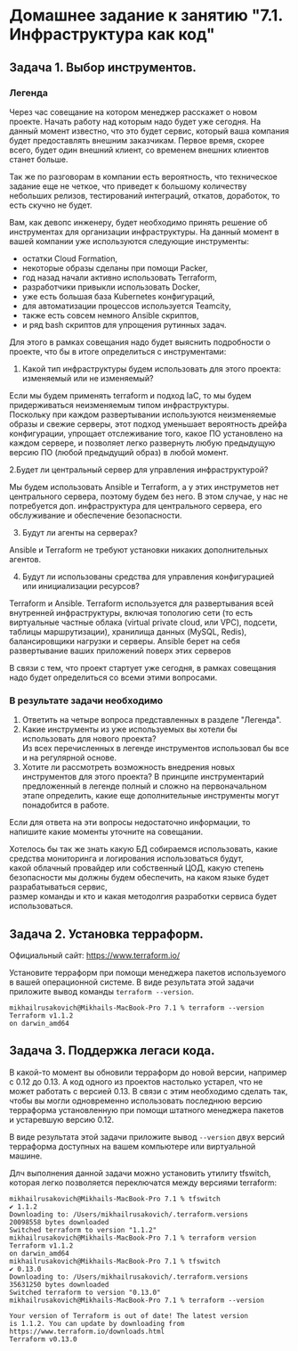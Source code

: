 # Домашнее задание к занятию "7.1. Инфраструктура как код"

## Задача 1. Выбор инструментов. 
 
### Легенда
 
Через час совещание на котором менеджер расскажет о новом проекте. Начать работу над которым надо 
будет уже сегодня. 
На данный момент известно, что это будет сервис, который ваша компания будет предоставлять внешним заказчикам.
Первое время, скорее всего, будет один внешний клиент, со временем внешних клиентов станет больше.

Так же по разговорам в компании есть вероятность, что техническое задание еще не четкое, что приведет к большому
количеству небольших релизов, тестирований интеграций, откатов, доработок, то есть скучно не будет.  
   
Вам, как девопс инженеру, будет необходимо принять решение об инструментах для организации инфраструктуры.
На данный момент в вашей компании уже используются следующие инструменты: 
- остатки Сloud Formation, 
- некоторые образы сделаны при помощи Packer,
- год назад начали активно использовать Terraform, 
- разработчики привыкли использовать Docker, 
- уже есть большая база Kubernetes конфигураций, 
- для автоматизации процессов используется Teamcity, 
- также есть совсем немного Ansible скриптов, 
- и ряд bash скриптов для упрощения рутинных задач.  

Для этого в рамках совещания надо будет выяснить подробности о проекте, что бы в итоге определиться с инструментами:

1. Какой тип инфраструктуры будем использовать для этого проекта: изменяемый или не изменяемый?<br>

Если мы будем применять terraform и подход IaC, то мы будем придерживаться неизменяемым типом инфраструктуры.<br>
Поскольку при каждом развертывании используются неизменяемые образы и свежие серверы, этот подход уменьшает вероятность 
дрейфа конфигурации, упрощает отслеживание того, какое ПО установлено на каждом сервере, и 
позволяет легко развернуть любую предыдущую версию ПО (любой предыдущий образ) в любой момент. <br>

2.Будет ли центральный сервер для управления инфраструктурой?<br>

Мы будем использовать Ansible и Terraform, а у этих инструметов нет центрального сервера, поэтому будем без него. В этом случае,
у нас не потребуется доп. инфраструктура для центрального сервера, его обслуживание и обеспечение безопасности.<br>

3. Будут ли агенты на серверах? <br>

Ansible и Terraform не требуют установки никаких дополнительных агентов.<br>

4. Будут ли использованы средства для управления конфигурацией или инициализации ресурсов? <br>

Terraform и Ansible. Terraform используется для развертывания всей внутренней инфраструктуры, 
включая топологию сети (то есть виртуальные частные облака (virtual private cloud, или VPC), 
подсети, таблицы маршрутизации), хранилища данных (MySQL, Redis), балансировщики нагрузки и серверы. 
Ansible берет на себя развертывание ваших приложений поверх этих серверов
 
В связи с тем, что проект стартует уже сегодня, в рамках совещания надо будет определиться со всеми этими вопросами.

### В результате задачи необходимо

1. Ответить на четыре вопроса представленных в разделе "Легенда". 
2. Какие инструменты из уже используемых вы хотели бы использовать для нового проекта? <br>
Из всех перечисленных в легенде инструментов использовал бы все и на регулярной основе. <br>
3. Хотите ли рассмотреть возможность внедрения новых инструментов для этого проекта? 
В принципе инструментарий предложенный в легенде полный и сложно на первоначальном этапе определить, какие еще дополнительные инструменты могут понадобится в работе.

Если для ответа на эти вопросы недостаточно информации, то напишите какие моменты уточните на совещании.

Хотелось бы так же знать какую БД собираемся использовать, какие средства мониторинга и логирования использоваться будут,<br>
какой облачный провайдер или собственный ЦОД, какую степень безопасности мы должны будем обеспечить, на каком языке будет разрабатываться сервис,<br>
размер команды и кто и какая методолгия разработки сервиса будет использоваться.

## Задача 2. Установка терраформ. 

Официальный сайт: https://www.terraform.io/

Установите терраформ при помощи менеджера пакетов используемого в вашей операционной системе.
В виде результата этой задачи приложите вывод команды `terraform --version`.

```commandline
mikhailrusakovich@Mikhails-MacBook-Pro 7.1 % terraform --version
Terraform v1.1.2
on darwin_amd64
```

## Задача 3. Поддержка легаси кода. 

В какой-то момент вы обновили терраформ до новой версии, например с 0.12 до 0.13. 
А код одного из проектов настолько устарел, что не может работать с версией 0.13. 
В связи с этим необходимо сделать так, чтобы вы могли одновременно использовать последнюю версию терраформа установленную при помощи
штатного менеджера пакетов и устаревшую версию 0.12. 

В виде результата этой задачи приложите вывод `--version` двух версий терраформа доступных на вашем компьютере 
или виртуальной машине.

Длч выполнения данной задачи можно установить утилиту tfswitch, которая легко позволяется переключатся между версиями terraform:

```commandline
mikhailrusakovich@Mikhails-MacBook-Pro 7.1 % tfswitch
✔ 1.1.2
Downloading to: /Users/mikhailrusakovich/.terraform.versions
20098558 bytes downloaded
Switched terraform to version "1.1.2" 
mikhailrusakovich@Mikhails-MacBook-Pro 7.1 % terraform version
Terraform v1.1.2
on darwin_amd64
mikhailrusakovich@Mikhails-MacBook-Pro 7.1 % tfswitch           
✔ 0.13.0
Downloading to: /Users/mikhailrusakovich/.terraform.versions
35631250 bytes downloaded
Switched terraform to version "0.13.0" 
mikhailrusakovich@Mikhails-MacBook-Pro 7.1 % terraform --version

Your version of Terraform is out of date! The latest version
is 1.1.2. You can update by downloading from https://www.terraform.io/downloads.html
Terraform v0.13.0
```

